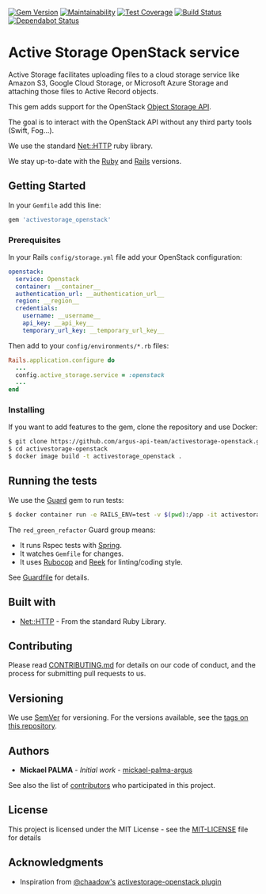 [![Gem Version](https://badge.fury.io/rb/activestorage_openstack.svg)](https://badge.fury.io/rb/activestorage_openstack) [![Maintainability](https://api.codeclimate.com/v1/badges/75b77a2b9d9b42496264/maintainability)](https://codeclimate.com/github/argus-api-team/activestorage-openstack/maintainability) [![Test Coverage](https://api.codeclimate.com/v1/badges/75b77a2b9d9b42496264/test_coverage)](https://codeclimate.com/github/argus-api-team/activestorage-openstack/test_coverage) [![Build Status](https://travis-ci.org/argus-api-team/activestorage-openstack.svg?branch=master)](https://travis-ci.org/argus-api-team/activestorage-openstack) [![Dependabot Status](https://api.dependabot.com/badges/status?host=github&repo=argus-api-team/activestorage-openstack)](https://dependabot.com)

# Active Storage OpenStack service

Active Storage facilitates uploading files to a cloud storage service like Amazon S3, Google Cloud Storage, or Microsoft Azure Storage and attaching those files to Active Record objects.

This gem adds support for the OpenStack [Object Storage API](https://developer.openstack.org/api-ref/object-store/).

The goal is to interact with the OpenStack API without any third party tools (Swift, Fog...).

We use the standard [Net::HTTP](https://ruby-doc.org/stdlib/libdoc/net/http/rdoc/Net/HTTP.html) ruby library.

We stay up-to-date with the [Ruby](https://www.ruby-lang.org/en/downloads/releases/) and [Rails](https://weblog.rubyonrails.org/releases/) versions.

## Getting Started

In your `Gemfile` add this line:

```ruby
gem 'activestorage_openstack'
```

### Prerequisites

In your Rails `config/storage.yml` file add your OpenStack configuration:

```yml
openstack:
  service: Openstack
  container: __container__
  authentication_url: __authentication_url__
  region: __region__
  credentials:
    username: __username__
    api_key: __api_key__
    temporary_url_key: __temporary_url_key__
```

Then add to your `config/environments/*.rb` files:

```ruby
Rails.application.configure do
  ...
  config.active_storage.service = :openstack
  ...
end
```

### Installing

If you want to add features to the gem, clone the repository and use Docker:

```bash
$ git clone https://github.com/argus-api-team/activestorage-openstack.git
$ cd activestorage-openstack
$ docker image build -t activestorage_openstack .
```

## Running the tests

We use the [Guard](https://github.com/guard/guard) gem to run tests:

```bash
$ docker container run -e RAILS_ENV=test -v $(pwd):/app -it activestorage_openstack guard -g red_green_refactor -c
```

The `red_green_refactor` Guard group means:
* It runs Rspec tests with [Spring](https://github.com/rails/spring).
* It watches `Gemfile` for changes.
* It uses [Rubocop](https://github.com/rubocop-hq/rubocop) and [Reek](https://github.com/troessner/reek) for linting/coding style.

See [Guardfile](Guardfile) for details.

## Built with

* [Net::HTTP](https://ruby-doc.org/stdlib/libdoc/net/http/rdoc/Net/HTTP.html) - From the standard Ruby Library.

## Contributing

Please read [CONTRIBUTING.md](CONTRIBUTING.md) for details on our code of conduct, and the process for submitting pull requests to us.

## Versioning

We use [SemVer](http://semver.org/) for versioning. For the versions available, see the [tags on this repository](https://github.com/your/project/tags).

## Authors

* **Mickael PALMA** - *Initial work* - [mickael-palma-argus](https://github.com/mickael-palma-argus)

See also the list of [contributors](https://github.com/argus-api-team/activestorage-openstack/graphs/contributors) who participated in this project.

## License

This project is licensed under the MIT License - see the [MIT-LICENSE](MIT-LICENSE) file for details

## Acknowledgments

* Inspiration from [@chaadow's](https://github.com/chaadow) [activestorage-openstack plugin](https://github.com/chaadow/activestorage-openstack)
